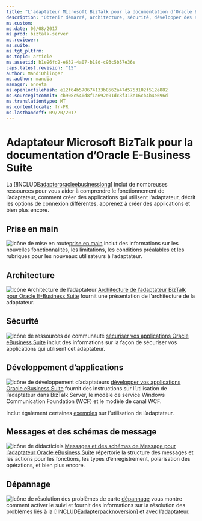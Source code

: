 ```yaml
---
title: "L’adaptateur Microsoft BizTalk pour la documentation d’Oracle E-Business Suite | Documents Microsoft"
description: "Obtenir démarré, architecture, sécurité, développer des applications, les schémas de message et dépanner l’adaptateur Oracle eBusiness Suite dans le Pack d’adaptateurs BizTalk"
ms.custom: 
ms.date: 06/08/2017
ms.prod: biztalk-server
ms.reviewer: 
ms.suite: 
ms.tgt_pltfrm: 
ms.topic: article
ms.assetid: b1e96fd2-e632-4a07-b18d-c93c5b57e36e
caps.latest.revision: "15"
author: MandiOhlinger
ms.author: mandia
manager: anneta
ms.openlocfilehash: e12f64b570674133b8562a47d5753102f512e882
ms.sourcegitcommit: cb908c540d8f1a692d01dc8f313e16cb4b4e696d
ms.translationtype: MT
ms.contentlocale: fr-FR
ms.lasthandoff: 09/20/2017
---
```

# <a name="microsoft-biztalk-adapter-for-oracle-e-business-suite-documentation"></a>Adaptateur Microsoft BizTalk pour la documentation d’Oracle E-Business Suite
La [!INCLUDE[adapteroracleebusinesslong](../../includes/adapteroracleebusinesslong-md.md)] inclut de nombreuses ressources pour vous aider à comprendre le fonctionnement de l’adaptateur, comment créer des applications qui utilisent l’adaptateur, décrit les options de connexion différentes, apprenez à créer des applications et bien plus encore.  

## <a name="get-started"></a>Prise en main  
![Icône de mise en route](../../adapters-and-accelerators/adapter-oracle-database/media/f397b0c1-6fe1-4247-a868-9efcab4a5f55.gif "f397b0c1-6fe1-4247-a868-9efcab4a5f55")[prise en main](../../adapters-and-accelerators/adapter-oracle-ebs/get-started-with-the-biztalk-adapter-for-oracle-e-business-suite.md) inclut des informations sur les nouvelles fonctionnalités, les limitations, les conditions préalables et les rubriques pour les nouveaux utilisateurs à l’adaptateur.  

## <a name="architecture"></a>Architecture
![Icône Architecture de l’adaptateur](../../adapters-and-accelerators/adapter-oracle-database/media/4af6a1c5-948f-4bf7-bb56-4d63a47f4825.gif "4af6a1c5-948f-4bf7-bb56-4d63a47f4825") [Architecture de l’adaptateur BizTalk pour Oracle E-Business Suite](../../adapters-and-accelerators/adapter-oracle-ebs/architecture-overview-of-the-biztalk-adapter-for-oracle-e-business-suite.md) fournit une présentation de l’architecture de la adaptateur.

## <a name="security"></a>Sécurité
![Icône de ressources de communauté](../../adapters-and-accelerators/adapter-oracle-database/media/community.gif "Communauté") [sécuriser vos applications Oracle eBusiness Suite](../../adapters-and-accelerators/adapter-oracle-ebs/secure-your-oracle-ebs-applications.md) inclut des informations sur la façon de sécuriser vos applications qui utilisent cet adaptateur.

## <a name="developing-apps"></a>Développement d’applications
![Icône de développement d’adaptateurs](../../adapters-and-accelerators/adapter-oracle-database/media/44af70c9-cab1-4201-9912-d115cbc7e16f.gif "44af70c9-cab1-4201-9912-d115cbc7e16f") [développer vos applications Oracle eBusiness Suite](../../adapters-and-accelerators/adapter-oracle-ebs/develop-your-oracle-e-business-suite-applications.md) fournit des instructions sur l’utilisation de l’adaptateur dans BizTalk Server, le modèle de service Windows Communication Foundation (WCF) et le modèle de canal WCF.

Inclut également certaines [exemples](../../adapters-and-accelerators/adapter-oracle-ebs/samples-for-the-oracle-ebs-adapter.md) sur l’utilisation de l’adaptateur.

## <a name="messages-and-message-schemas"></a>Messages et des schémas de message
![Icône de didacticiels](../../adapters-and-accelerators/adapter-oracle-database/media/endtoendtutorials.gif "EndtoEndtutorials") [Messages et des schémas de Message pour l’adaptateur Oracle eBusiness Suite](messages-and-message-schemas-for-biztalk-adapter-for-oracle-e-business-suite.md) répertorie la structure des messages et les actions pour les fonctions, les types d’enregistrement, polarisation des opérations, et bien plus encore.


## <a name="troubleshooting"></a>Dépannage
![Icône de résolution des problèmes de carte](../../adapters-and-accelerators/adapter-oracle-database/media/383a7392-2eb9-485d-b6a8-0187cd5c709d.gif "383a7392-2eb9-485d-b6a8-0187cd5c709d") [dépannage](../../adapters-and-accelerators/adapter-oracle-ebs/troubleshooting-the-oracle-ebs-adapter.md) vous montre comment activer le suivi et fournit des informations sur la résolution des problèmes liés à la [!INCLUDE[adapterpacknoversion](../../includes/adapterpacknoversion-md.md)] et avec l’adaptateur.
